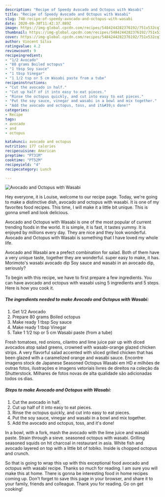 ```yaml
---
description: "Recipe of Speedy Avocado and Octopus with Wasabi"
title: "Recipe of Speedy Avocado and Octopus with Wasabi"
slug: 748-recipe-of-speedy-avocado-and-octopus-with-wasabi
date: 2020-09-30T11:42:37.889Z
image: https://img-global.cpcdn.com/recipes/5484244282376192/751x532cq70/avocado-and-octopus-with-wasabi-recipe-main-photo.jpg
thumbnail: https://img-global.cpcdn.com/recipes/5484244282376192/751x532cq70/avocado-and-octopus-with-wasabi-recipe-main-photo.jpg
cover: https://img-global.cpcdn.com/recipes/5484244282376192/751x532cq70/avocado-and-octopus-with-wasabi-recipe-main-photo.jpg
author: Vincent Silva
ratingvalue: 4.2
reviewcount: 9
recipeingredient:
- "1/2 Avocado"
- "80 grams Boiled octopus"
- "1 tbsp Soy sauce"
- "1 tbsp Vinegar"
- "1 1/2 tsp or 5 cm Wasabi paste from a tube"
recipeinstructions:
- "Cut the avocado in half."
- "Cut up half of it into easy to eat pieces."
- "Rinse the octopus quickly, and cut into easy to eat pieces."
- "Put the soy sauce, vinegar and wasabi in a bowl and mix together."
- "Add the avocado and octopus, toss, and it&#39;s done!"
categories:
- Recipe
tags:
- avocado
- and
- octopus

katakunci: avocado and octopus 
nutrition: 177 calories
recipecuisine: American
preptime: "PT31M"
cooktime: "PT52M"
recipeyield: "4"
recipecategory: Lunch

---
```



![Avocado and Octopus with Wasabi](https://img-global.cpcdn.com/recipes/5484244282376192/751x532cq70/avocado-and-octopus-with-wasabi-recipe-main-photo.jpg)

Hey everyone, it is Louise, welcome to our recipe page. Today, we're going to make a distinctive dish, avocado and octopus with wasabi. It is one of my favorites food recipes. This time, I will make it a little bit unique. This is gonna smell and look delicious.

Avocado and Octopus with Wasabi is one of the most popular of current trending foods in the world. It is simple, it is fast, it tastes yummy. It is enjoyed by millions every day. They are nice and they look wonderful. Avocado and Octopus with Wasabi is something that I have loved my whole life.

Avocado and Wasabi are a prefect combination for salad. Both of them have a very unique taste, together they are wonderful. super easy to make, it has. Morimoto&#39;s wasabi avocado dip Soy sauce and wasabi in an avocado dip, seriously?


To begin with this recipe, we have to first prepare a few ingredients. You can have avocado and octopus with wasabi using 5 ingredients and 5 steps. Here is how you cook it.

<!--inarticleads1-->

##### The ingredients needed to make Avocado and Octopus with Wasabi:

1. Get 1/2 Avocado
1. Prepare 80 grams Boiled octopus
1. Make ready 1 tbsp Soy sauce
1. Make ready 1 tbsp Vinegar
1. Take 1 1/2 tsp or 5 cm Wasabi paste (from a tube)


Fresh tomatoes, red onions, cilantro and lime juice pair up with diced avocados atop salad greens, crowned with wasabi-orange glazed chicken strips. A very flavorful salad accented with sliced grilled chicken that has been glazed with a caramelized orange and wasabi sauce. Encontre imagens stock de Japanese Seasoned Octopus Wasabi em HD e milhões de outras fotos, ilustrações e imagens vetoriais livres de direitos na coleção da Shutterstock. Milhares de fotos novas de alta qualidade são adicionadas todos os dias. 

<!--inarticleads2-->

##### Steps to make Avocado and Octopus with Wasabi:

1. Cut the avocado in half.
1. Cut up half of it into easy to eat pieces.
1. Rinse the octopus quickly, and cut into easy to eat pieces.
1. Put the soy sauce, vinegar and wasabi in a bowl and mix together.
1. Add the avocado and octopus, toss, and it&#39;s done!


In a bowl, with a fork, mash the avocado with the lime juice and wasabi paste. Strain through a sieve. seasoned octopus with wasabi. Grilling seasoned squids on hit charcoal in restaurant in asia. White fish and avocado layered on top with a little bit of tobiko. Inside is chopped octopus and crunch. 

So that is going to wrap this up with this exceptional food avocado and octopus with wasabi recipe. Thanks so much for reading. I am sure you will make this at home. There is gonna be interesting food in home recipes coming up. Don't forget to save this page in your browser, and share it to your family, friends and colleague. Thank you for reading. Go on get cooking!
